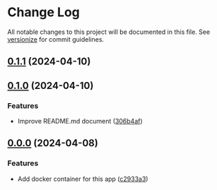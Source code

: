 # Change Log

All notable changes to this project will be documented in this file. See [versionize](https://github.com/versionize/versionize) for commit guidelines.

<a name="0.1.1"></a>
## [0.1.1](https://www.github.com/opolancoh/talenica-proyecta-dotnet/releases/tag/v0.1.1) (2024-04-10)

<a name="0.1.0"></a>
## [0.1.0](https://www.github.com/opolancoh/talenica-proyecta-dotnet/releases/tag/v0.1.0) (2024-04-10)

### Features

* Improve README.md document ([306b4af](https://www.github.com/opolancoh/talenica-proyecta-dotnet/commit/306b4af6c4b51f7791df1f8b3e61e9e35ab17905))

<a name="0.0.0"></a>
## [0.0.0](https://www.github.com/opolancoh/talenica-proyecta-dotnet/releases/tag/v0.0.0) (2024-04-08)

### Features

* Add docker container for this app ([c2933a3](https://www.github.com/opolancoh/talenica-proyecta-dotnet/commit/c2933a32236a10e3e2937fc81d93fff13c8ecc1c))

